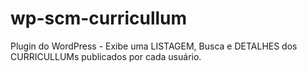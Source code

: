 # wp-scm-curricullum
Plugin do WordPress - Exibe uma LISTAGEM, Busca e DETALHES dos CURRICULLUMs publicados por cada usuário.
